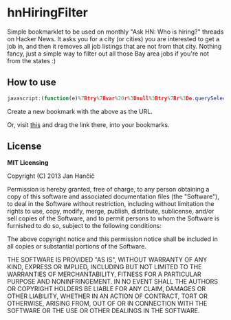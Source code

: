 # hnHiringFilter

Simple bookmarklet to be used on monthly "Ask HN: Who is hiring?" threads on Hacker News. It asks you for a city (or cities) you are interested to get a job in, and then it removes all job listings that are not from that city. Nothing fancy, just a simple way to filter out all those Bay area jobs if you're not from the states :)

## How to use

```javascript
javascript:(function(e)%7Btry%7Bvar%20r%3Dnull%3Btry%7Br%3De.querySelectorAll(%22body%20%3E%20center%20%3E%20table%20%3E%20tbody%20%3E%20tr%22)%5B2%5D.querySelectorAll(%22td%20table%22)%5B1%5D.querySelectorAll(%22tbody%20%3E%20tr%22)%7Dcatch(t)%7Breturn%20alert(%22Ooops%2C%20something%20is%20wrong.%20Are%20you%20sure%20you%20are%20on%20a%20'Ask%20HN%3A%20Who%20is%20hiring%3F'%20page%3F%22)%2Cvoid%200%7Dvar%20o%3Dprompt(%22Enter%20the%20cities%20(separated%20by%20commas)%20you%20are%20interested%20in%3A%22%2ClocalStorage.getItem(%22hn_hiring_filter%22))%3Bif(o%3Do.trim()%2C%22%22%3D%3D%3Do)return%3BlocalStorage.setItem(%22hn_hiring_filter%22%2Co)%2Co%3Do.split(%22%2C%22)%3Bfor(var%20a%20in%20o)o%5Ba%5D%3Do%5Ba%5D.trim()%3Bfor(var%20a%20in%20r)%7Bvar%20i%3Dr%5Ba%5D%3Btry%7Bvar%20n%3Di.innerHTML%3Bif(!n)continue%3Bn%3Dn.toLowerCase()%3Bvar%20l%3D!1%3Bfor(var%20a%20in%20o)if(n.indexOf(o%5Ba%5D)%3E%3D0)%7Bl%3D!0%3Bbreak%7Dl%3D%3D%3D!1%26%26i.parentNode.removeChild(i)%7Dcatch(t)%7B%7D%7D%7Dcatch(t)%7Balert(%22Something%20went%20wrong%20%3A%2F%20please%20try%20again!%22)%7D%7D)(document)%3B
```

Create a new bookmark with the above as the URL.

Or, visit [this](http://janhancic.github.com/hnHiringFilter/) and drag the link there, into your bookmarks.

## License
**MIT Licensing**

Copyright (C) 2013 Jan Hančič

Permission is hereby granted, free of charge, to any person obtaining a copy of this software and associated documentation files (the "Software"), to deal in the Software without restriction, including without limitation the rights to use, copy, modify, merge, publish, distribute, sublicense, and/or sell copies of the Software, and to permit persons to whom the Software is furnished to do so, subject to the following conditions:

The above copyright notice and this permission notice shall be included in all copies or substantial portions of the Software.

THE SOFTWARE IS PROVIDED "AS IS", WITHOUT WARRANTY OF ANY KIND, EXPRESS OR IMPLIED, INCLUDING BUT NOT LIMITED TO THE WARRANTIES OF MERCHANTABILITY, FITNESS FOR A PARTICULAR PURPOSE AND NONINFRINGEMENT. IN NO EVENT SHALL THE AUTHORS OR COPYRIGHT HOLDERS BE LIABLE FOR ANY CLAIM, DAMAGES OR OTHER LIABILITY, WHETHER IN AN ACTION OF CONTRACT, TORT OR OTHERWISE, ARISING FROM, OUT OF OR IN CONNECTION WITH THE SOFTWARE OR THE USE OR OTHER DEALINGS IN THE SOFTWARE.